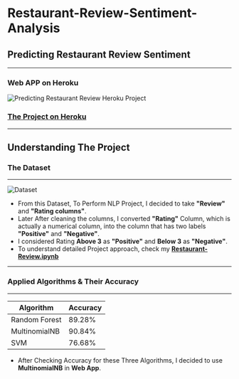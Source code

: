# **Restaurant-Review-Sentiment-Analysis**
## **Predicting Restaurant Review Sentiment**
---
### Web APP on Heroku

![Predicting Restaurant Review Heroku Project](https://github.com/manthanpatel98/Restaurant-Review-Sentiment-Analysis/blob/master/README-Resources/Restaurant-Review1.gif)

### **[The Project on Heroku](https://restaurantreviewsentiment.herokuapp.com/)**
---
## **Understanding The Project**

### **The Dataset**
***
![Dataset](https://github.com/manthanpatel98/Restaurant-Review-Sentiment-Analysis/blob/master/README-Resources/Screenshot%20(96).png)

* From this Dataset, To Perform NLP Project, I decided to take **"Review"** and **"Rating columns"**.
* Later After cleaning the columns, I converted **"Rating"** Column, which is actually a numerical column, into the column that has two labels **"Positive"** and **"Negative"**.
* I considered Rating **Above 3** as **"Positive"** and **Below 3** as **"Negative"**.
* To understand detailed Project approach, check my [**Restaurant-Review.ipynb**](https://github.com/manthanpatel98/Restaurant-Review-Sentiment-Analysis/blob/master/Restaurant-Review.ipynb)
***

### **Applied Algorithms & Their Accuracy**
***
| Algorithm | Accuracy |
| ---    | ---    |
| Random Forest | 89.28% |
| MultinomialNB | 90.84% |
| SVM | 76.68% |

* After Checking Accuracy for these Three Algorithms, I decided to use **MultinomialNB** in **Web App**.
